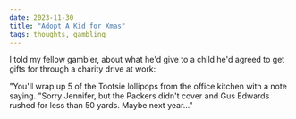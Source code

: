 ```yaml
---
date: 2023-11-30
title: "Adopt A Kid for Xmas"
tags: thoughts, gambling
---
```


I told my fellow gambler, about what he'd give to a child he'd agreed to get gifts for through a charity drive at work: 

"You'll wrap up 5 of the Tootsie lollipops from the office kitchen with a note saying. "Sorry Jennifer, but the Packers didn't cover and Gus Edwards rushed for less than 50 yards. Maybe next year..."